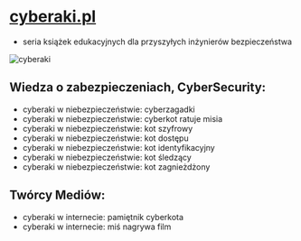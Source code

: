 # [cyberaki.pl](http://www.cyberaki.pl)

- seria książek edukacyjnych dla przyszyłych inżynierów bezpieczeństwa

![cyberaki](https://github.com/kodziaki/www/assets/5669657/1f375bc6-d7fb-4ee2-add9-a42cbcbd0872)

## Wiedza o zabezpieczeniach, CyberSecurity:
+ cyberaki w niebezpieczeństwie: cyberzagadki
+ cyberaki w niebezpieczeństwie: cyberkot ratuje misia
+ cyberaki w niebezpieczeństwie: kot szyfrowy
+ cyberaki w niebezpieczeństwie: kot dostępu
+ cyberaki w niebezpieczeństwie: kot identyfikacyjny
+ cyberaki w niebezpieczeństwie: kot śledzący
+ cyberaki w niebezpieczeństwie: kot zagnieżdżony



## Twórcy Mediów:
+ cyberaki w internecie: pamiętnik cyberkota
+ cyberaki w internecie: miś nagrywa film


